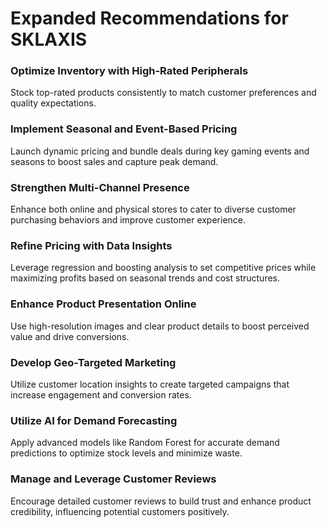 # Expanded Recommendations for SKLAXIS

### Optimize Inventory with High-Rated Peripherals
Stock top-rated products consistently to match customer preferences and quality expectations.


### Implement Seasonal and Event-Based Pricing
Launch dynamic pricing and bundle deals during key gaming events and seasons to boost sales and capture peak demand.


### Strengthen Multi-Channel Presence
Enhance both online and physical stores to cater to diverse customer purchasing behaviors and improve customer experience.


### Refine Pricing with Data Insights
Leverage regression and boosting analysis to set competitive prices while maximizing profits based on seasonal trends and cost structures.


### Enhance Product Presentation Online
Use high-resolution images and clear product details to boost perceived value and drive conversions.


### Develop Geo-Targeted Marketing
Utilize customer location insights to create targeted campaigns that increase engagement and conversion rates.


### Utilize AI for Demand Forecasting
Apply advanced models like Random Forest for accurate demand predictions to optimize stock levels and minimize waste.


### Manage and Leverage Customer Reviews
Encourage detailed customer reviews to build trust and enhance product credibility, influencing potential customers positively.
